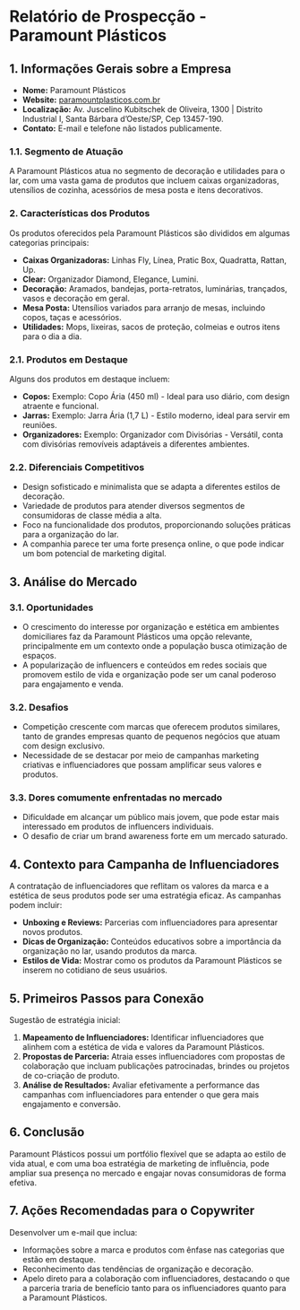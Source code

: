 # Relatório de Prospecção - Paramount Plásticos

## 1. **Informações Gerais sobre a Empresa**
- **Nome:** Paramount Plásticos
- **Website:** [paramountplasticos.com.br](http://www.paramountplasticos.com.br)
- **Localização:** Av. Juscelino Kubitschek de Oliveira, 1300 | Distrito Industrial I, Santa Bárbara d’Oeste/SP, Cep 13457-190.
- **Contato:** E-mail e telefone não listados publicamente.

### 1.1. **Segmento de Atuação**
A Paramount Plásticos atua no segmento de decoração e utilidades para o lar, com uma vasta gama de produtos que incluem caixas organizadoras, utensílios de cozinha, acessórios de mesa posta e itens decorativos.

### 2. **Características dos Produtos**
Os produtos oferecidos pela Paramount Plásticos são divididos em algumas categorias principais:
- **Caixas Organizadoras:** Linhas Fly, Línea, Pratic Box, Quadratta, Rattan, Up.
- **Clear:** Organizador Diamond, Elegance, Lumini.
- **Decoração:** Aramados, bandejas, porta-retratos, luminárias, trançados, vasos e decoração em geral.
- **Mesa Posta:** Utensílios variados para arranjo de mesas, incluindo copos, taças e acessórios.
- **Utilidades:** Mops, lixeiras, sacos de proteção, colmeias e outros itens para o dia a dia.

### 2.1. **Produtos em Destaque**
Alguns dos produtos em destaque incluem:
- **Copos:** Exemplo: Copo Ária (450 ml) - Ideal para uso diário, com design atraente e funcional.
- **Jarras:** Exemplo: Jarra Ária (1,7 L) - Estilo moderno, ideal para servir em reuniões.
- **Organizadores:** Exemplo: Organizador com Divisórias - Versátil, conta com divisórias removíveis adaptáveis a diferentes ambientes.

### 2.2. **Diferenciais Competitivos**
- Design sofisticado e minimalista que se adapta a diferentes estilos de decoração.
- Variedade de produtos para atender diversos segmentos de consumidoras de classe média a alta.
- Foco na funcionalidade dos produtos, proporcionando soluções práticas para a organização do lar.
- A companhia parece ter uma forte presença online, o que pode indicar um bom potencial de marketing digital.

## 3. **Análise do Mercado**
### 3.1. **Oportunidades**
- O crescimento do interesse por organização e estética em ambientes domiciliares faz da Paramount Plásticos uma opção relevante, principalmente em um contexto onde a população busca otimização de espaços.
- A popularização de influencers e conteúdos em redes sociais que promovem estilo de vida e organização pode ser um canal poderoso para engajamento e venda.

### 3.2. **Desafios**
- Competição crescente com marcas que oferecem produtos similares, tanto de grandes empresas quanto de pequenos negócios que atuam com design exclusivo.
- Necessidade de se destacar por meio de campanhas marketing criativas e influenciadores que possam amplificar seus valores e produtos.

### 3.3. **Dores comumente enfrentadas no mercado**
- Dificuldade em alcançar um público mais jovem, que pode estar mais interessado em produtos de influencers individuais.
- O desafio de criar um brand awareness forte em um mercado saturado.

## 4. **Contexto para Campanha de Influenciadores**
A contratação de influenciadores que reflitam os valores da marca e a estética de seus produtos pode ser uma estratégia eficaz. As campanhas podem incluir:

- **Unboxing e Reviews:** Parcerias com influenciadores para apresentar novos produtos.
- **Dicas de Organização:** Conteúdos educativos sobre a importância da organização no lar, usando produtos da marca.
- **Estilos de Vida:** Mostrar como os produtos da Paramount Plásticos se inserem no cotidiano de seus usuários.

## 5. **Primeiros Passos para Conexão**
Sugestão de estratégia inicial:
1. **Mapeamento de Influenciadores:** Identificar influenciadores que alinhem com a estética de vida e valores da Paramount Plásticos.
2. **Propostas de Parceria:** Atraia esses influenciadores com propostas de colaboração que incluam publicações patrocinadas, brindes ou projetos de co-criação de produto.
3. **Análise de Resultados:** Avaliar efetivamente a performance das campanhas com influenciadores para entender o que gera mais engajamento e conversão.

## 6. **Conclusão**
Paramount Plásticos possui um portfólio flexível que se adapta ao estilo de vida atual, e com uma boa estratégia de marketing de influência, pode ampliar sua presença no mercado e engajar novas consumidoras de forma efetiva.

## 7. **Ações Recomendadas para o Copywriter**
Desenvolver um e-mail que inclua:
- Informações sobre a marca e produtos com ênfase nas categorias que estão em destaque.
- Reconhecimento das tendências de organização e decoração.
- Apelo direto para a colaboração com influenciadores, destacando o que a parceria traria de benefício tanto para os influenciadores quanto para a Paramount Plásticos.